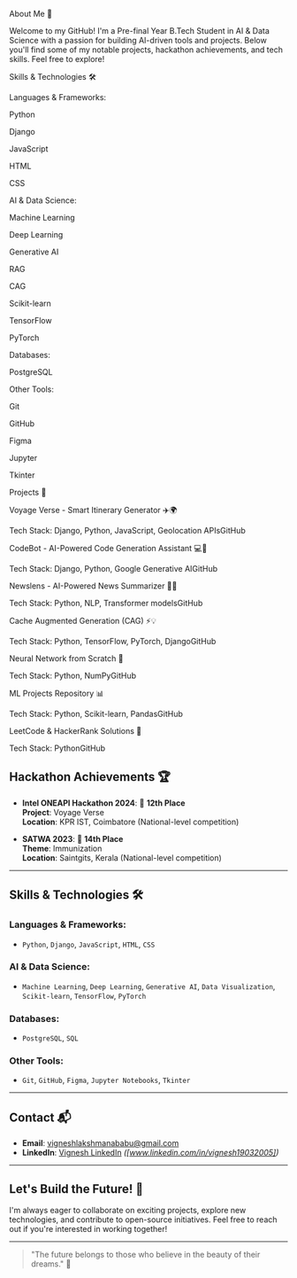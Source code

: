 About Me 🚀

Welcome to my GitHub! I'm a Pre-final Year B.Tech Student in AI & Data Science with a passion for building AI-driven tools and projects. Below you'll find some of my notable projects, hackathon achievements, and tech skills. Feel free to explore!

Skills & Technologies 🛠️

Languages & Frameworks:

 Python

 Django

 JavaScript

 HTML

 CSS

AI & Data Science:

 Machine Learning

 Deep Learning

 Generative AI

 RAG

 CAG

 Scikit-learn

 TensorFlow

 PyTorch

Databases:

 PostgreSQL

Other Tools:

 Git

 GitHub

 Figma

 Jupyter

 Tkinter

Projects 🔧

Voyage Verse - Smart Itinerary Generator ✈️🌍

Tech Stack: Django, Python, JavaScript, Geolocation APIsGitHub

CodeBot - AI-Powered Code Generation Assistant 💻🤖

Tech Stack: Django, Python, Google Generative AIGitHub

Newslens - AI-Powered News Summarizer 📰🤖

Tech Stack: Python, NLP, Transformer modelsGitHub

Cache Augmented Generation (CAG) ⚡💡

Tech Stack: Python, TensorFlow, PyTorch, DjangoGitHub

Neural Network from Scratch 🧠

Tech Stack: Python, NumPyGitHub

ML Projects Repository 📊

Tech Stack: Python, Scikit-learn, PandasGitHub

LeetCode & HackerRank Solutions 📝

Tech Stack: PythonGitHub


## Hackathon Achievements 🏆

- **Intel ONEAPI Hackathon 2024**: 🥉 **12th Place**  
  **Project**: Voyage Verse  
  **Location**: KPR IST, Coimbatore (National-level competition)

- **SATWA 2023**: 🥈 **14th Place**  
  **Theme**: Immunization  
  **Location**: Saintgits, Kerala (National-level competition)

---

## Skills & Technologies 🛠️

### **Languages & Frameworks**:
- `Python`, `Django`, `JavaScript`, `HTML`, `CSS`
  
### **AI & Data Science**:
- `Machine Learning`, `Deep Learning`, `Generative AI`, `Data Visualization`, `Scikit-learn`, `TensorFlow`, `PyTorch`

### **Databases**:
- `PostgreSQL`, `SQL`

### **Other Tools**:
- `Git`, `GitHub`, `Figma`, `Jupyter Notebooks`, `Tkinter`

---

## Contact 📬

- **Email**: [vigneshlakshmanababu@gmail.com](mailto:vigneshlakshmanababu@gmail.com)
- **LinkedIn**: [Vignesh LinkedIn](#) *([www.linkedin.com/in/vignesh19032005])*
---

## Let's Build the Future! 🚀

I'm always eager to collaborate on exciting projects, explore new technologies, and contribute to open-source initiatives. Feel free to reach out if you're interested in working together!

---
> "The future belongs to those who believe in the beauty of their dreams." 🌟
